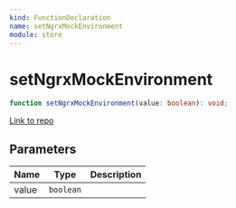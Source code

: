 ```yaml
---
kind: FunctionDeclaration
name: setNgrxMockEnvironment
module: store
---
```


# setNgrxMockEnvironment

```ts
function setNgrxMockEnvironment(value: boolean): void;
```

[Link to repo](https://github.com/ngrx/platform/blob/master/modules/store/src/flags.ts#L2-L4)

## Parameters

| Name  | Type      | Description |
| ----- | --------- | ----------- |
| value | `boolean` |             |

